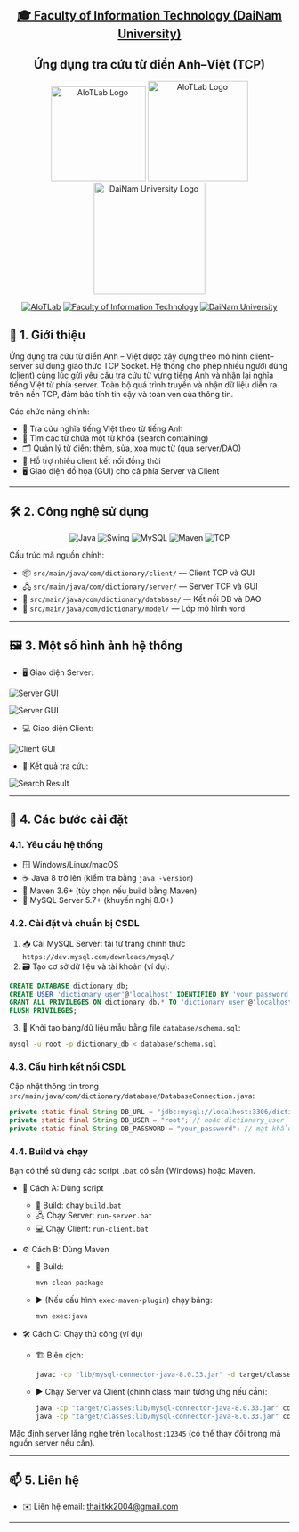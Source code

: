 <h2 align="center">
    <a href="https://dainam.edu.vn/vi/khoa-cong-nghe-thong-tin">
    🎓 Faculty of Information Technology (DaiNam University)
    </a>
</h2>
<h2 align="center">
   Ứng dụng tra cứu từ điển Anh–Việt (TCP)
</h2>
<div align="center">
    <p align="center">
        <img src="docs/aiotlab_logo.png" alt="AIoTLab Logo" width="170"/>
        <img src="docs/fitdnu_logo.png" alt="AIoTLab Logo" width="180"/>
        <img src="docs/dnu_logo.png" alt="DaiNam University Logo" width="200"/>
    </p>

[![AIoTLab](https://img.shields.io/badge/AIoTLab-green?style=for-the-badge)](https://www.facebook.com/DNUAIoTLab)
[![Faculty of Information Technology](https://img.shields.io/badge/Faculty%20of%20Information%20Technology-blue?style=for-the-badge)](https://dainam.edu.vn/vi/khoa-cong-nghe-thong-tin)
[![DaiNam University](https://img.shields.io/badge/DaiNam%20University-orange?style=for-the-badge)](https://dainam.edu.vn)

</div>

## 📖 1. Giới thiệu

Ứng dụng tra cứu từ điển Anh – Việt được xây dựng theo mô hình client–server sử dụng giao thức TCP Socket. Hệ thống cho phép nhiều người dùng (client) cùng lúc gửi yêu cầu tra cứu từ vựng tiếng Anh và nhận lại nghĩa tiếng Việt từ phía server. Toàn bộ quá trình truyền và nhận dữ liệu diễn ra trên nền TCP, đảm bảo tính tin cậy và toàn vẹn của thông tin.

Các chức năng chính:
- 🔎 Tra cứu nghĩa tiếng Việt theo từ tiếng Anh
- 🧩 Tìm các từ chứa một từ khóa (search containing)
- 🗂️ Quản lý từ điển: thêm, sửa, xóa mục từ (qua server/DAO)
- 👥 Hỗ trợ nhiều client kết nối đồng thời
- 🖥️ Giao diện đồ họa (GUI) cho cả phía Server và Client

---

## 🛠️ 2. Công nghệ sử dụng

<p align="center">
  <img src="https://img.shields.io/badge/Java-8%2B-007396?style=for-the-badge&logo=java&logoColor=white" alt="Java" />
  <img src="https://img.shields.io/badge/GUI-Swing-6DB33F?style=for-the-badge&logo=oracle&logoColor=white" alt="Swing" />
  <img src="https://img.shields.io/badge/MySQL-8.0%2B-4479A1?style=for-the-badge&logo=mysql&logoColor=white" alt="MySQL" />
  <img src="https://img.shields.io/badge/Maven-3.6%2B-C71A36?style=for-the-badge&logo=apachemaven&logoColor=white" alt="Maven" />
  <img src="https://img.shields.io/badge/Protocol-TCP%20Socket-0A66C2?style=for-the-badge" alt="TCP" />
</p>

Cấu trúc mã nguồn chính:
- 📦 `src/main/java/com/dictionary/client/` — Client TCP và GUI
- 🖧 `src/main/java/com/dictionary/server/` — Server TCP và GUI
- 🔗 `src/main/java/com/dictionary/database/` — Kết nối DB và DAO
- 📘 `src/main/java/com/dictionary/model/` — Lớp mô hình `Word`

---

## 🖼️ 3. Một số hình ảnh hệ thống

- 🖥️ Giao diện Server:

![Server GUI](docs/Server-gui1.png)

![Server GUI](docs/form.png)

- 💻 Giao diện Client:

![Client GUI](docs/Client.png)

- 🔎 Kết quả tra cứu:

![Search Result](docs/Run.png)

---

## 🧭 4. Các bước cài đặt

### 4.1. Yêu cầu hệ thống
- 🪟 Windows/Linux/macOS
- ☕ Java 8 trở lên (kiểm tra bằng `java -version`)
- 🚀 Maven 3.6+ (tùy chọn nếu build bằng Maven)
- 🐬 MySQL Server 5.7+ (khuyến nghị 8.0+)

### 4.2. Cài đặt và chuẩn bị CSDL
1) 📥 Cài MySQL Server: tải từ trang chính thức `https://dev.mysql.com/downloads/mysql/`
2) 🗃️ Tạo cơ sở dữ liệu và tài khoản (ví dụ):
```sql
CREATE DATABASE dictionary_db;
CREATE USER 'dictionary_user'@'localhost' IDENTIFIED BY 'your_password';
GRANT ALL PRIVILEGES ON dictionary_db.* TO 'dictionary_user'@'localhost';
FLUSH PRIVILEGES;
```
3) 🧩 Khởi tạo bảng/dữ liệu mẫu bằng file `database/schema.sql`:
```bash
mysql -u root -p dictionary_db < database/schema.sql
```

### 4.3. Cấu hình kết nối CSDL
Cập nhật thông tin trong `src/main/java/com/dictionary/database/DatabaseConnection.java`:
```java
private static final String DB_URL = "jdbc:mysql://localhost:3306/dictionary_db?useSSL=false&serverTimezone=UTC";
private static final String DB_USER = "root"; // hoặc dictionary_user
private static final String DB_PASSWORD = "your_password"; // mật khẩu của bạn
```

### 4.4. Build và chạy
Bạn có thể sử dụng các script `.bat` có sẵn (Windows) hoặc Maven.

- 🚀 Cách A: Dùng script
  - 🧱 Build: chạy `build.bat`
  - 🖧 Chạy Server: `run-server.bat`
  - 💻 Chạy Client: `run-client.bat`

- ⚙️ Cách B: Dùng Maven
  - 🧹 Build:
    ```bash
    mvn clean package
    ```
  - ▶️ (Nếu cấu hình `exec-maven-plugin`) chạy bằng:
    ```bash
    mvn exec:java
    ```

- 🛠️ Cách C: Chạy thủ công (ví dụ)
  - 🏗️ Biên dịch:
    ```bash
    javac -cp "lib/mysql-connector-java-8.0.33.jar" -d target/classes src/main/java/com/dictionary/**/*.java
    ```
  - ▶️ Chạy Server và Client (chỉnh class main tương ứng nếu cần):
    ```bash
    java -cp "target/classes;lib/mysql-connector-java-8.0.33.jar" com.dictionary.server.DictionaryServer
    java -cp "target/classes;lib/mysql-connector-java-8.0.33.jar" com.dictionary.client.DictionaryClientGUI
    ```

Mặc định server lắng nghe trên `localhost:12345` (có thể thay đổi trong mã nguồn server nếu cần).

---

## 📫 5. Liên hệ

- ✉️ Liên hệ email: thaiitkk2004@gmail.com

---
